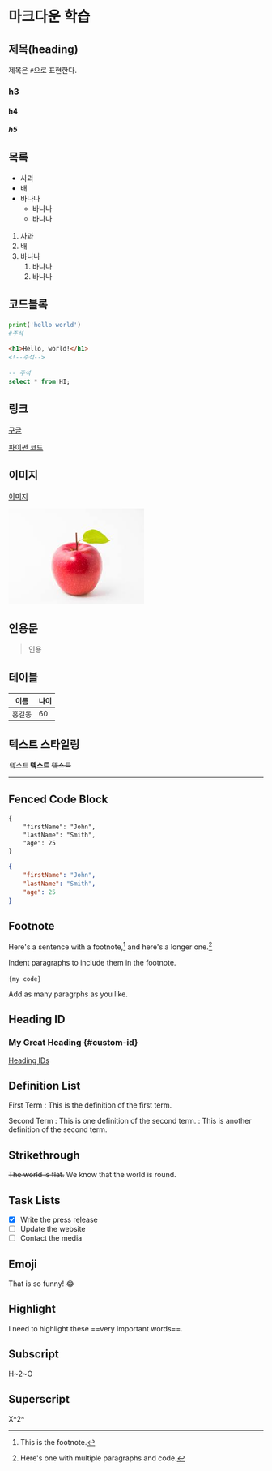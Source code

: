 # 마크다운 학습

## 제목(heading)

제목은 `#`으로 표현한다.

### h3
#### h4
##### h5

## 목록

- 사과
- 배
- 바나나
    - 바나나
    - 바나나

1. 사과
2. 배
3. 바나나
    1. 바나나
    2. 바나나

## 코드블록

```python
print('hello world')
#주석
```
```html
<h1>Hello, world!</h1>
<!--주석-->
```
```sql
-- 주석
select * from HI;
```

## 링크

[구글](https://google.com)

[파이썬 코드](./main.py)

## 이미지
[이미지](./apple.jpg)

![이미지](./apple.jpg)

## 인용문

> 인용

## 테이블

|이름|나이|
|--|--|
|홍길동|60|

## 텍스트 스타일링

*텍스트* **텍스트** ~~텍스트~~

---

## Fenced Code Block

```
{
    "firstName": "John",
    "lastName": "Smith",
    "age": 25
}
```

```json
{
    "firstName": "John",
    "lastName": "Smith",
    "age": 25
}
```

## Footnote

Here's a sentence with a footnote,[^1] and here's a longer one.[^bignote]

[^1]: This is the footnote.
[^bignote]: Here's one with multiple paragraphs and code.

Indent paragraphs to include them in the footnote.

`{my code}`

Add as many paragrphs as you like.




## Heading ID

### My Great Heading {#custom-id}
[Heading IDs](#heading-ids)

## Definition List

First Term
: This is the definition of the first term.

Second Term
: This is one definition of the second term.
: This is another definition of the second term.

## Strikethrough

~~The world is flat.~~ We know that the world is round.

## Task Lists

- [x] Write the press release
- [ ] Update the website
- [ ] Contact the media

## Emoji

That is so funny! :joy:

## Highlight

I need to highlight these ==very important words==.

## Subscript

H~2~O

## Superscript

X^2^
